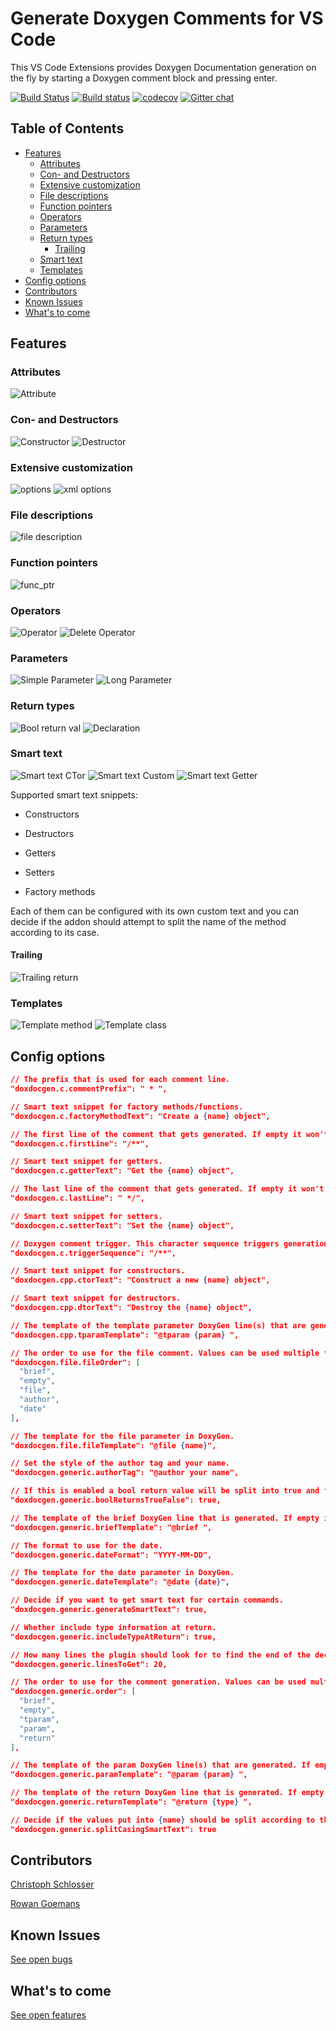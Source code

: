 # Generate Doxygen Comments for VS Code

This VS Code Extensions provides Doxygen Documentation generation on the fly by starting a Doxygen comment block and pressing enter.

[![Build Status](https://travis-ci.org/christophschlosser/doxdocgen.svg?branch=master)](https://travis-ci.org/christophschlosser/doxdocgen)
[![Build status](https://ci.appveyor.com/api/projects/status/4h84071p9tv0y9r6?svg=true)](https://ci.appveyor.com/project/christophschlosser/doxdocgen)
[![codecov](https://codecov.io/gh/christophschlosser/doxdocgen/branch/master/graph/badge.svg)](https://codecov.io/gh/christophschlosser/doxdocgen)
[![Gitter chat](https://badges.gitter.im/doxdocgen.png)](https://gitter.im/doxdocgen)

## Table of Contents

* [Features](#features)
  * [Attributes](#attributes)
  * [Con- and Destructors](#con--and-destructors)
  * [Extensive customization](#extensive-customization)
  * [File descriptions](#file-descriptions)
  * [Function pointers](#function-pointers)
  * [Operators](#operators)
  * [Parameters](#parameters)
  * [Return types](#return-types)
    * [Trailing](#trailing)
  * [Smart text](#smart-text)
  * [Templates](#templates)
* [Config options](#config-options)
* [Contributors](#contributors)
* [Known Issues](#known-issues)
* [What's to come](#whats-to-come)

## Features

### Attributes

![Attribute](images/attributes.gif)

### Con- and Destructors

![Constructor](images/ctor.gif)
![Destructor](images/dtor.gif)

### Extensive customization

![options](images/options.gif)
![xml options](images/opts-xml.gif)

### File descriptions

![file description](images/file.gif)

### Function pointers

![func_ptr](images/function_ptr.gif)

### Operators

![Operator](images/operator.gif)
![Delete Operator](images/op-delete.gif)

### Parameters

![Simple Parameter](images/param_simple.gif)
![Long Parameter](images/long-param.gif)

### Return types

![Bool return val](images/bool.gif)
![Declaration](images/declaration.gif)

### Smart text

![Smart text CTor](images/smartTextCtor.gif)
![Smart text Custom](images/smartTextCustom.gif)
![Smart text Getter](images/smartTextGet.gif)

Supported smart text snippets:

* Constructors

* Destructors

* Getters

* Setters

* Factory methods

Each of them can be configured with its own custom text and you can decide if the addon should attempt to split the name of the method according to its case.

#### Trailing

![Trailing return](images/trailing.gif)

### Templates

![Template method](images/template.gif)
![Template class](images/template-class.gif)

## Config options

```json
// The prefix that is used for each comment line.
"doxdocgen.c.commentPrefix": " * ",

// Smart text snippet for factory methods/functions.
"doxdocgen.c.factoryMethodText": "Create a {name} object",

// The first line of the comment that gets generated. If empty it won't get generated at all.
"doxdocgen.c.firstLine": "/**",

// Smart text snippet for getters.
"doxdocgen.c.getterText": "Get the {name} object",

// The last line of the comment that gets generated. If empty it won't get generated at all.
"doxdocgen.c.lastLine": " */",

// Smart text snippet for setters.
"doxdocgen.c.setterText": "Set the {name} object",

// Doxygen comment trigger. This character sequence triggers generation of DoxyGen comments.
"doxdocgen.c.triggerSequence": "/**",

// Smart text snippet for constructors.
"doxdocgen.cpp.ctorText": "Construct a new {name} object",

// Smart text snippet for destructors.
"doxdocgen.cpp.dtorText": "Destroy the {name} object",

// The template of the template parameter DoxyGen line(s) that are generated. If empty it won't get generated at all.
"doxdocgen.cpp.tparamTemplate": "@tparam {param} ",

// The order to use for the file comment. Values can be used multiple times. Valid values are shown in default setting.
"doxdocgen.file.fileOrder": [
  "brief",
  "empty",
  "file",
  "author",
  "date"
],

// The template for the file parameter in DoxyGen.
"doxdocgen.file.fileTemplate": "@file {name}",

// Set the style of the author tag and your name.
"doxdocgen.generic.authorTag": "@author your name",

// If this is enabled a bool return value will be split into true and false return param.
"doxdocgen.generic.boolReturnsTrueFalse": true,

// The template of the brief DoxyGen line that is generated. If empty it won't get generated at all.
"doxdocgen.generic.briefTemplate": "@brief ",

// The format to use for the date.
"doxdocgen.generic.dateFormat": "YYYY-MM-DD",

// The template for the date parameter in DoxyGen.
"doxdocgen.generic.dateTemplate": "@date {date}",

// Decide if you want to get smart text for certain commands.
"doxdocgen.generic.generateSmartText": true,

// Whether include type information at return.
"doxdocgen.generic.includeTypeAtReturn": true,

// How many lines the plugin should look for to find the end of the declaration. Please be aware that setting this value too low may improve the speed of comment generation but the plugin also may not correctly detect all declarations or definitions anymore.
"doxdocgen.generic.linesToGet": 20,

// The order to use for the comment generation. Values can be used multiple times. Valid values are shown in default setting.
"doxdocgen.generic.order": [
  "brief",
  "empty",
  "tparam",
  "param",
  "return"
],

// The template of the param DoxyGen line(s) that are generated. If empty it won't get generated at all.
"doxdocgen.generic.paramTemplate": "@param {param} ",

// The template of the return DoxyGen line that is generated. If empty it won't get generated at all.
"doxdocgen.generic.returnTemplate": "@return {type} ",

// Decide if the values put into {name} should be split according to their casing.
"doxdocgen.generic.splitCasingSmartText": true
```

## Contributors

[Christoph Schlosser](https://github.com/christophschlosser)

[Rowan Goemans](https://github.com/rowanG077)

## Known Issues

[See open bugs](https://github.com/christophschlosser/doxdocgen/labels/bug)

## What's to come

[See open features](https://github.com/christophschlosser/doxdocgen/labels/enhancement)
